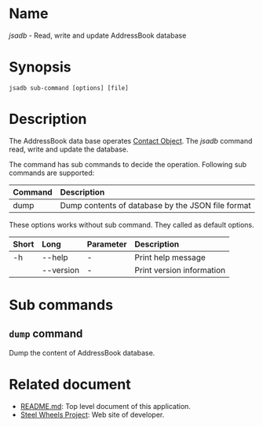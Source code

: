 # Name
*jsadb* - Read, write and update AddressBook database

# Synopsis
````
jsadb sub-command [options] [file]
````

# Description
The AddressBook data base operates [Contact Object](https://github.com/steelwheels/Canary/blob/master/Document/contact-object.md).
The *jsadb* command read, write and update the database.

The command has sub commands to decide the operation.
Following sub commands are supported:

|Command  |Description                      |
|:---     |:---                             |
|dump     |Dump contents of database by the JSON file format|

These options works without sub command.
They called as default options.

|Short  |Long       |Parameter  |Description            |
|:---   |:---       |:---       |:---                   |
|-h     |--help     |-          |Print help message     |
|       |--version  |-          |Print version information |


# Sub commands
## `dump` command
Dump the content of AddressBook database.

# Related document
* [README.md](https://github.com/steelwheels/JSRunner/blob/master/README.md): Top level document of this application.
* [Steel Wheels Project](http://steelwheels.github.io): Web site of developer.
